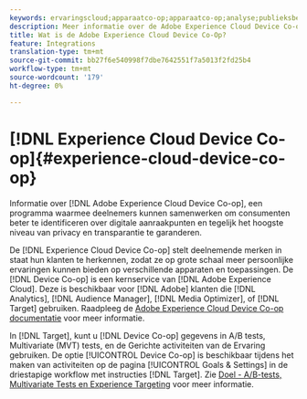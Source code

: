 ```yaml
---
keywords: ervaringscloud;apparaatco-op;apparaatco-op;analyse;publieksbeheer;am;media optimizer;apparaatgrafiek
description: Meer informatie over de Adobe Experience Cloud Device Co-op. Samen werken aan een betere identificatie van consumenten op digitale aanraakpunten, waarbij de privacy en transparantie worden gewaarborgd.
title: Wat is de Adobe Experience Cloud Device Co-Op?
feature: Integrations
translation-type: tm+mt
source-git-commit: bb27f6e540998f7dbe7642551f7a5013f2fd25b4
workflow-type: tm+mt
source-wordcount: '179'
ht-degree: 0%

---
```



# [!DNL Experience Cloud Device Co-op]{#experience-cloud-device-co-op}

Informatie over [!DNL Adobe Experience Cloud Device Co-op], een programma waarmee deelnemers kunnen samenwerken om consumenten beter te identificeren over digitale aanraakpunten en tegelijk het hoogste niveau van privacy en transparantie te garanderen.

De [!DNL Experience Cloud Device Co-op] stelt deelnemende merken in staat hun klanten te herkennen, zodat ze op grote schaal meer persoonlijke ervaringen kunnen bieden op verschillende apparaten en toepassingen. De [!DNL Device Co-op] is een kernservice van [!DNL Adobe Experience Cloud]. Deze is beschikbaar voor [!DNL Adobe] klanten die [!DNL Analytics], [!DNL Audience Manager], [!DNL Media Optimizer], of [!DNL Target] gebruiken. Raadpleeg de [Adobe Experience Cloud Device Co-op documentatie](https://experienceleague.adobe.com/docs/device-co-op/using/home.html) voor meer informatie.

In [!DNL Target], kunt u [!DNL Device Co-op] gegevens in A/B tests, Multivariate (MVT) tests, en de Gerichte activiteiten van de Ervaring gebruiken. De optie [!UICONTROL Device Co-op] is beschikbaar tijdens het maken van activiteiten op de pagina [!UICONTROL Goals & Settings] in de driestapige workflow met instructies [!DNL Target]. Zie [Doel - A/B-tests, Multivariate Tests en Experience Targeting](https://experienceleague.adobe.com/docs/device-co-op/using/data/target.html) voor meer informatie.
